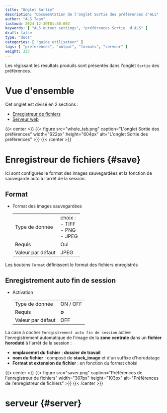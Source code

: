 ```yaml
---
title: "Onglet Sortie"
description: "Documentation de l'onglet Sortie des préférences d'ALS"
author: "ALS Team"
lastmod: 2024-12-30T01:50:00Z
keywords: [ "ALS outout settings", "préférences Sortie  d'ALS" ]
draft: false
type: "docs"
categories: [ "guide utilisateur" ]
tags: [ "preferences", "output", "formats", "serveur" ]
weight: 333
---
```


Les régissant les résultats produits sont présentés dans l'onglet `Sortie` des préférences.

<div class="row">
<div class="col-md-4">

# Vue d'ensemble

Cet onglet est divisé en 2 sections :

- [Enregistreur de fichiers](#save)
- [Serveur web](#server)

</div>
<div class="col-md-8 d-flex align-items-center justify-content-center">
{{< center >}}
{{< figure src="whole_tab.png"
caption="L'onglet Sortie des préférences"
width="622px"
height="604px"
alt="L'onglet Sortie des préférences" >}}
{{< /center >}}

</div>
</div>

# Enregistreur de fichiers {#save}

Ici sont configurés le format des images sauvegardées et la fonction de sauvegarde auto à l'arrêt de la session.

<div class="row">
<div class="col-md-8">

## Format

- Format des images sauvegardées

  |           |                                      |
  |-----------|--------------------------------------|
  |Type de donnée       | choix :<br>- TIFF<br>- PNG<br>- JPEG |
  | Requis | Oui                                  |
  | Valeur par défaut | JPEG                                 |

Les boutons `Format` définissent le format des fichiers enregistrés

## Enregistrement auto fin de session

- Activation

  |           |          |
  |-----------|----------|
  |Type de donnée       | ON / OFF |
  | Requis | ∅        |
  | Valeur par défaut | OFF      |

La case à cocher `Enregistrement auto fin de session` active l'enregistrement automatique de l'image de la 
**zone centrale** dans un **fichier horodaté** à l'arrêt de la session :

- **emplacemnt du fichier** : **dossier de travail**
- **nom du fichier** : composé de **stack_image** et d'un suffixe d'horodatage
- **Format et extension du fichier** : en fonction du format choisi

</div>
<div class="col-md-4 d-flex align-items-center justify-content-center">

{{< center >}}
{{< figure src="saver.png"
caption="Préférences de l'enregistreur de fichiers"
width="307px"
height="103px"
alt="Préférences de l'enregistreur de fichiers" >}}
{{< /center >}}

</div>
</div>


# serveur {#server}

